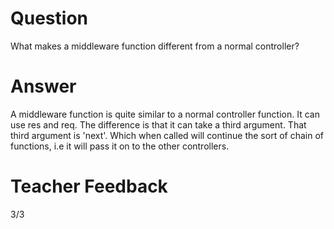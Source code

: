 # Question

What makes a middleware function different from a normal controller?

# Answer
A middleware function is quite similar to a normal controller function. It can use res and req. The difference is that it can take a third argument. That third argument is 'next'. Which when called will continue the sort of chain of functions, i.e it will pass it on to the other controllers.

# Teacher Feedback

3/3